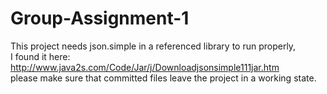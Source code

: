 # Group-Assignment-1

This project needs json.simple in a referenced library to run properly,</br>
I found it here: http://www.java2s.com/Code/Jar/j/Downloadjsonsimple111jar.htm</br>
please make sure that committed files leave the project in a working state.</br></br>

